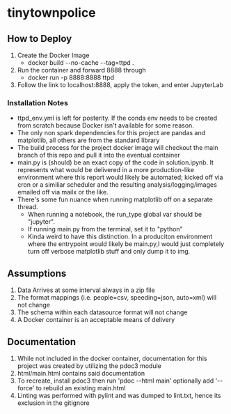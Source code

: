 # tinytownpolice

## How to Deploy
1. Create the Docker Image
    - docker build --no-cache --tag=ttpd .
2. Run the container and forward 8888 through
    - docker run -p 8888:8888 ttpd 
3. Follow the link to localhost:8888, apply the token, and enter JupyterLab


### Installation Notes
- ttpd_env.yml is left for posterity. If the conda env needs to be created from scratch because Docker isn't available for some reason.
- The only non spark dependencies for this project are pandas and matplotlib, all others are from the standard library
- The build process for the project docker image will checkout the main branch of this repo and pull it into the eventual container 
- main.py is (should) be an exact copy of the code in solution.ipynb. It represents what would be delivered in a more production-like environment where this report would likely be automated; kicked off via cron or a similiar scheduler and the resulting analysis/logging/images emailed off via mailx or the like.
- There's some fun nuance when running matplotlib off on a separate thread. 
    - When running a notebook, the run_type global var should be "jupyter". 
    - If running main.py from the terminal, set it to "python"
    - Kinda weird to have this distinction. In a produciton environment where the entrypoint would likely be main.py,I would just completely turn off verbose matplotlib stuff and only dump it to img.

## Assumptions
1. Data Arrives at some interval always in a zip file
2. The format mappings (i.e. people=csv, speeding=json, auto=xml) will not change
3. The schema within each datasource format will not change
4. A Docker container is an acceptable means of delivery


## Documentation
1. While not included in the docker container, documentation for this project was created by utilizing the pdoc3 module
2. html/main.html contains said documentation
3. To recreate, install pdoc3 then run 'pdoc --html main' optionally add '--force' to rebuild an existing main.html
4. Linting was performed with pylint and was dumped to lint.txt, hence its exclusion in the gitignore
